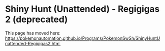 # Shiny Hunt (Unattended) - Regigigas 2 (deprecated)

This page has moved here: https://pokemonautomation.github.io/Programs/PokemonSwSh/ShinyHuntUnattended-Regigigas2.html

